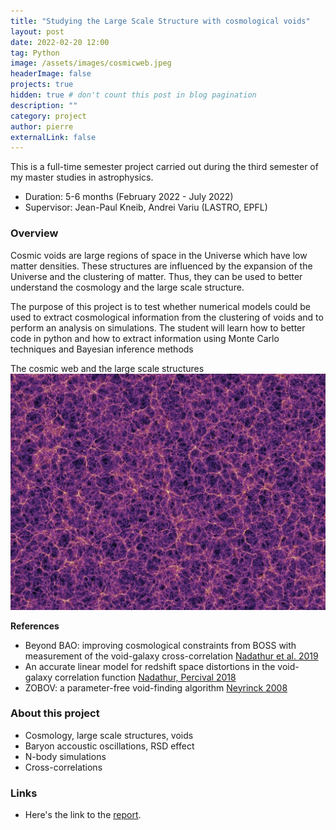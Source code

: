 ```yaml
---
title: "Studying the Large Scale Structure with cosmological voids"
layout: post
date: 2022-02-20 12:00
tag: Python
image: /assets/images/cosmicweb.jpeg
headerImage: false
projects: true
hidden: true # don't count this post in blog pagination
description: ""
category: project
author: pierre
externalLink: false
---
```

This is a full-time semester project carried out during the third semester of my master studies in astrophysics. 
* Duration: 5-6 months (February 2022 - July 2022)
* Supervisor: Jean-Paul Kneib, Andrei Variu (LASTRO, EPFL) 

### Overview

Cosmic voids are large regions of space in the Universe which have low matter densities. These structures are influenced by the expansion of the Universe and the clustering of matter. Thus, they can be used to better understand the cosmology and the large scale structure.

The purpose of this project is to test whether numerical models could be used to extract cosmological information from the clustering of voids and to perform an analysis on simulations.
The student will learn how to better code in python and how to extract information using Monte Carlo techniques and Bayesian inference methods

<figcaption class="caption"> The cosmic web and the large scale structures </figcaption>
<img class="image" src="/assets/images/cosmicweb.jpeg" alt="Alt Text">


**References**
* Beyond BAO: improving cosmological constraints from BOSS with measurement of the void-galaxy cross-correlation [Nadathur et al. 2019](https://arxiv.org/abs/1904.01030)
* An accurate linear model for redshift space distortions in the void-galaxy correlation function [Nadathur, Percival 2018](https://arxiv.org/abs/1712.07575)
* ZOBOV: a parameter-free void-finding algorithm [Neyrinck 2008](https://arxiv.org/abs/0712.3049)

### About this project
* Cosmology, large scale structures, voids
* Baryon accoustic oscillations, RSD effect
* N-body simulations
* Cross-correlations

### Links
* Here's the link to the [report](/assets/TP4b_II.pdf).
